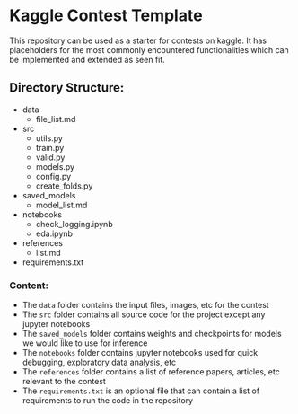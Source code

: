 Kaggle Contest Template
========================

This repository can be used as a starter for contests on kaggle. It has placeholders for the most commonly encountered functionalities which can be implemented and extended as seen fit.

## Directory Structure:
- data
    -  file_list.md
- src
    - utils.py
    - train.py
    - valid.py
    - models.py
    - config.py
    - create_folds.py
- saved_models
    -  model_list.md
- notebooks
    - check_logging.ipynb
    - eda.ipynb
- references
    - list.md
- requirements.txt

### Content:
- The `data` folder contains the input files, images, etc for the contest
- The `src` folder contains all source code for the project except any jupyter notebooks 
- The `saved_models` folder contains weights and checkpoints for models we would like to use for inference 
- The `notebooks` folder contains jupyter notebooks used for quick debugging, exploratory data analysis, etc
- The `references` folder contains a list of reference papers, articles, etc relevant to the contest
- The `requirements.txt` is an optional file that can contain a list of requirements to run the code in the repository
